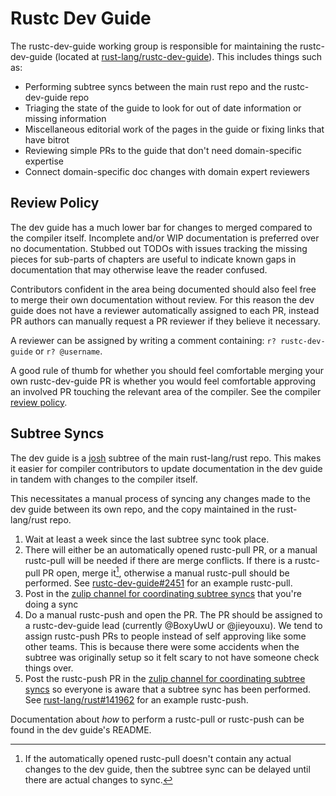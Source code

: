 # Rustc Dev Guide

The rustc-dev-guide working group is responsible for maintaining the rustc-dev-guide (located at 
[rust-lang/rustc-dev-guide](https://github.com/rust-lang/rustc-dev-guide)). This includes things such
as: 
- Performing subtree syncs between the main rust repo and the rustc-dev-guide repo
- Triaging the state of the guide to look for out of date information or missing information
- Miscellaneous editorial work of the pages in the guide or fixing links that have bitrot
- Reviewing simple PRs to the guide that don't need domain-specific expertise
- Connect domain-specific doc changes with domain expert reviewers

## Review Policy

The dev guide has a much lower bar for changes to merged compared to the compiler itself. Incomplete
and/or WIP documentation is preferred over no documentation. Stubbed out TODOs with issues tracking 
the missing pieces for sub-parts of chapters are useful to indicate known gaps in documentation that
may otherwise leave the reader confused.

Contributors confident in the area being documented should also feel free to merge their own
documentation without review. For this reason the dev guide does not have a reviewer automatically
assigned to each PR, instead PR authors can manually request a PR reviewer if they believe it necessary.

A reviewer can be assigned by writing a comment containing: `r? rustc-dev-guide` or `r? @username`. 

A good rule of thumb for whether you should feel comfortable merging your own rustc-dev-guide PR is whether
you would feel comfortable approving an involved PR touching the relevant area of the compiler. See the
compiler [review policy](../compiler/reviews.md).

## Subtree Syncs

The dev guide is a [josh](https://josh-project.github.io/josh/intro.html) subtree of the main rust-lang/rust
repo. This makes it easier for compiler contributors to update documentation in the dev guide in tandem with
changes to the compiler itself.

This necessitates a manual process of syncing any changes made to the dev guide between its own repo, and the
copy maintained in the rust-lang/rust repo.

1. Wait at least a week since the last subtree sync took place.
2. There will either be an automatically opened rustc-pull PR, or a manual rustc-pull will be needed if there are merge 
conflicts. If there is a rustc-pull PR open, merge it[^1], otherwise a manual rustc-pull should be performed.
See [rustc-dev-guide#2451] for an example rustc-pull.
3. Post in the [zulip channel for coordinating subtree syncs][subtree_coordination] that you're doing a sync
4. Do a manual rustc-push and open the PR. The PR should be assigned to a rustc-dev-guide lead
(currently @BoxyUwU or @jieyouxu). We tend to assign rustc-push PRs to people instead of self
approving like some other teams. This is because there were some accidents when the subtree was originally
setup so it felt scary to not have someone check things over.
5. Post the rustc-push PR in the [zulip channel for coordinating subtree syncs][subtree_coordination] so everyone is aware that a subtree
sync has been performed. See [rust-lang/rust#141962] for an example rustc-push.


Documentation about *how* to perform a rustc-pull or rustc-push can be found in the dev guide's README.

[^1]: If the automatically opened rustc-pull doesn't contain any actual changes to the dev
guide, then the subtree sync can be delayed until there are actual changes to sync.

[rust-lang/rust#141962]: https://github.com/rust-lang/rust/pull/141962
[rustc-dev-guide#2451]: https://github.com/rust-lang/rustc-dev-guide/pull/2451
[subtree_coordination]: https://rust-lang.zulipchat.com/#narrow/channel/196385-t-compiler.2Frustc-dev-guide/topic/Subtree.20sync.20automation/with/522133712
